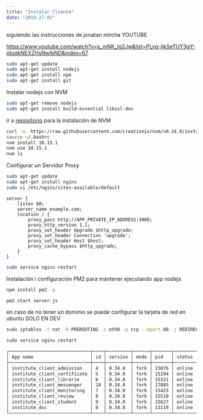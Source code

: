 ```yaml
---
title: "Instalar Cliente"
date: "2019-27-02"
---
```


siguiendo las instrucciones de jonatan mircha YOUTUBE

https://www.youtube.com/watch?v=s_mNK_lg2Jw&list=PLvq-jIkSeTUY3gY-ptuqkNEXZHsNwlkND&index=67

```bash
sudo apt-get update
sudo apt-get install nodejs
sudo apt-get install npm
sudo apt-get install git
```

Instalar nodejs con NVM

```bash
sudo apt-get remove nodejs
sudo apt-get install build-essential libssl-dev
```

ir a [repositorio](https://github.com/creationix/nvm) para la instalación de NVM

```bash
curl -o- https://raw.githubusercontent.com/creationix/nvm/v0.34.0/install.sh | bash
source ~/.bashrc
nvm install 10.15.1
nvm use 10.15.1
nvm ls
```

Configurar un Servidor Proxy

```bash
sudo apt-get update
sudo apt-get install nginx
sudo vi /etc/nginx/sites-available/default
```

```nginx
server {
    listen 80;
    server_name example.com;
    location / {
        proxy_pass http://APP_PRIVATE_IP_ADDRESS:3000;
        proxy_http_version 1.1;
        proxy_set_header Upgrade $http_upgrade;
        proxy_set_header Connection 'upgrade';
        proxy_set_header Host $host;
        proxy_cache_bypass $http_upgrade;
    }
}
```

```bash
sudo service nginx restart
```

Instalación i configuración PM2 para mantener ejecutando app nodejs 

```bash
npm install pm2 -g
```

```bash
pm2 start server.js
```

en caso de no tener un dominio se puede configurar la tarjeta de red en ubuntu SOLO EN DEV

```bash
sudo iptables -t nat -A PREROUTING -i eth0 -p tcp --dport 80 -j REDIRECT --to-port 3102
```

```bash
sudo service nginx restart
```

```bash
┌──────────────────────────────┬────┬─────────┬──────┬───────┬────────┬─────────┬────────┬──────┬───────────┬──────┬──────────┐
│ App name                     │ id │ version │ mode │ pid   │ status │ restart │ uptime │ cpu  │ mem       │ user │ watching │
├──────────────────────────────┼────┼─────────┼──────┼───────┼────────┼─────────┼────────┼──────┼───────────┼──────┼──────────┤
│ institute_client_admission   │ 4  │ 0.34.0  │ fork │ 15076 │ online │ 0       │ 3h     │ 0.1% │ 45.6 MB   │ yoel │ disabled │
│ institute_client_certificate │ 5  │ 0.34.0  │ fork │ 15194 │ online │ 0       │ 3h     │ 0.1% │ 45.7 MB   │ yoel │ disabled │
│ institute_client_librarie    │ 6  │ 0.34.0  │ fork │ 15321 │ online │ 0       │ 3h     │ 0.2% │ 45.6 MB   │ yoel │ disabled │
│ institute_client_messenger   │ 10 │ 0.34.0  │ fork │ 17085 │ online │ 0       │ 3h     │ 0.1% │ 47.1 MB   │ yoel │ disabled │
│ institute_client_monitoring  │ 7  │ 0.34.0  │ fork │ 15425 │ online │ 0       │ 3h     │ 0.1% │ 45.7 MB   │ yoel │ disabled │
│ institute_client_review      │ 8  │ 0.34.0  │ fork │ 15510 │ online │ 0       │ 3h     │ 0.1% │ 45.0 MB   │ yoel │ disabled │
│ institute_client_student     │ 9  │ 0.34.0  │ fork │ 15627 │ online │ 0       │ 3h     │ 0.1% │ 46.1 MB   │ yoel │ disabled │
│ institute_doc                │ 0  │ 0.34.0  │ fork │ 13110 │ online │ 0       │ 4h     │ 0.1% │ 48.2 MB   │ yoel │ disabled │
└──────────────────────────────┴────┴─────────┴──────┴───────┴────────┴─────────┴────────┴──────┴───────────┴──────┴──────────┘
```
